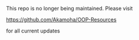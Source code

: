 This repo is no longer being maintained. Please visit   

https://github.com/Akamoha/OOP-Resources   

for all current updates
